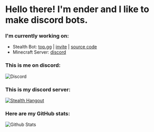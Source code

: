 # Hello there! I'm ender and I like to make discord bots.

### I'm currently working on:
- Stealth Bot: [top.gg](https://top.gg/bot/760179628122964008) | [invite](https://discord.com/oauth2/authorize?client_id=760179628122964008&permissions=8&scope=bot) | [source code](https://github.com/Ender2K89/Stealth-Bot)
- Minecraft Server: [discord](https://discord.gg/JHG7Pejyhc)

### This is me on discord:
![Discord](https://discord.c99.nl/widget/theme-3/564890536947875868.png)

### This is my discord server:
[![Stealth Hangout](https://img.shields.io/static/v1?style=flat&logo=discord&logoColor=white&color=%235865f2&label=&message=Join%20my%20server:%20Stealth%20Hangout)](https://discord.gg/ktkXwmD2kF)

### Here are my GitHub stats:
![Github Stats](https://github-readme-stats.vercel.app/api?username=Ender2K89&theme=material-palenight&show_icons=true)
